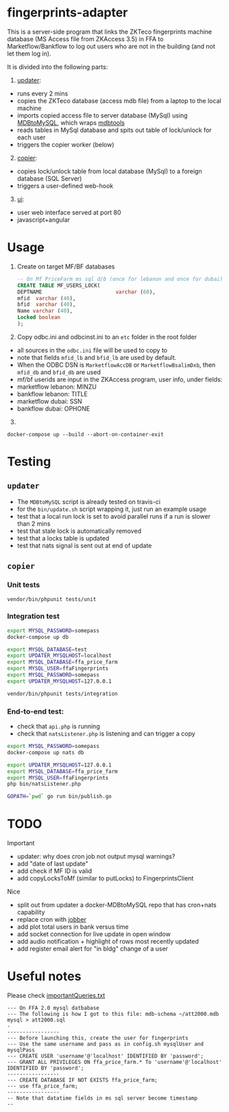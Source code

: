 # fingerprints-adapter
This is a server-side program that links the ZKTeco fingerprints machine database (MS Access file from ZKAccess 3.5)
in FFA to Marketflow/Bankflow to log out users who are not in the building (and not let them log in).

It is divided into the following parts:

1. [updater](updater):
 * runs every 2 mins
 * copies the ZKTeco database (access mdb file) from a laptop to the local machine
 * imports copied access file to server database (MySql) using [MDBtoMySQL](https://github.com/shadiakiki1986/MDBtoMySQL), which wraps [mdbtools](https://github.com/brianb/mdbtools)
 * reads tables in MySql database and spits out table of lock/unlock for each user
 * triggers the copier worker (below)

2. [copier](copier):
 * copies lock/unlock table from local database (MySql) to a foreign database (SQL Server)
 * triggers a user-defined web-hook

3. [ui](ui):
 * user web interface served at port 80
 * javascript+angular

# Usage

1. Create on target MF/BF databases

    ```sql
    -- On Mf PriceFarm ms sql d/b (once for lebanon and once for dubai)
    CREATE TABLE MF_USERS_LOCK(
    DEPTNAME                        varchar (60),
    mfid  varchar (40),
    bfid  varchar (40),
    Name varchar (40),
    Locked boolean
    );
    ```
2. Copy odbc.ini and odbcinst.ini to an `etc` folder in the root folder
 * all sources in the `odbc.ini` file will be used to copy to
 * note that fields `mfid_lb` and `bfid_lb` are used by default.
  * When the ODBC DSN is `MarketflowAccDB` or `MarketflowBsalimDxb`, then `mfid_db` and `bfid_db` are used
 * mf/bf userids are input in the ZKAccess program, user info, under fields:
  * marketflow lebanon: MINZU
  * bankflow lebanon: TITLE
  * marketflow dubai: SSN
  * bankflow dubai: OPHONE
3.
```
docker-compose up --build --abort-on-container-exit
```

# Testing
## `updater`
* The `MDBtoMySQL` script is already tested on travis-ci
* for the `bin/update.sh` script wrapping it, just run an example usage
 * test that a local run lock is set to avoid parallel runs if a run is slower than 2 mins
 * test that stale lock is automatically removed
 * test that a locks table is updated
 * test that nats signal is sent out at end of update

## `copier`
### Unit tests
`vendor/bin/phpunit tests/unit`
### Integration test
```bash
export MYSQL_PASSWORD=somepass
docker-compose up db

export MYSQL_DATABASE=test
export UPDATER_MYSQLHOST=localhost
export MYSQL_DATABASE=ffa_price_farm
export MYSQL_USER=ffaFingerprints
export MYSQL_PASSWORD=somepass
export UPDATER_MYSQLHOST=127.0.0.1

vendor/bin/phpunit tests/integration
```
### End-to-end test:
* check that `api.php` is running
* check that `natsListener.php` is listening and can trigger a copy
```bash
export MYSQL_PASSWORD=somepass
docker-compose up nats db

export UPDATER_MYSQLHOST=127.0.0.1
export MYSQL_DATABASE=ffa_price_farm
export MYSQL_USER=ffaFingerprints
php bin/natsListener.php

GOPATH=`pwd` go run bin/publish.go 
```

# TODO
Important
* updater: why does cron job not output mysql warnings?
* add "date of last update"
* add check if MF ID is valid
* add copyLocksToMf (similar to putLocks) to FingerprintsClient

Nice
* split out from updater a docker-MDBtoMySQL repo that has cron+nats capability
* replace cron with [jobber](https://github.com/dshearer/jobber)
* add plot total users in bank versus time
* add socket connection for live update in open window
 * add audio notification + highlight of rows most recently updated
* add register email alert for "in bldg" change of a user


# Useful notes

Please check [importantQueries.txt](importantQueries.txt)

```
--- On FFA 2.0 mysql datbabase
--- The following is how I got to this file: mdb-schema ~/att2000.mdb mysql > att2000.sql
-
-----------------
--- Before launching this, create the user for fingerprints
--- Use the same username and pass as in config.sh mysqlUser and mysqlPass
--- CREATE USER 'username'@'localhost' IDENTIFIED BY 'password';
--- GRANT ALL PRIVILEGES ON ffa_price_farm.* To 'username'@'localhost' IDENTIFIED BY 'password';
-----------------
--- CREATE DATABASE IF NOT EXISTS ffa_price_farm;
--- use ffa_price_farm;
-----------------
-- Note that datatime fields in ms sql server become timestamp
--
```
